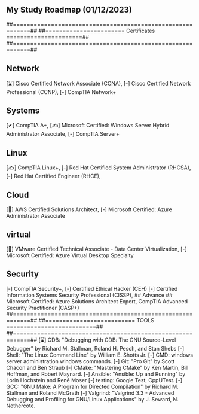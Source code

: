 ## My Study Roadmap (01/12/2023)

##===========================================================##
##======================= Certificates ======================##
##===========================================================##
## Network ##
[⌛] Cisco Certified Network Associate (CCNA), 
[-] Cisco Certified Network Professional (CCNP), 
[-] CompTIA Network+
## Systems ## 
[✔] CompTIA A+,
[✍] Microsoft Certified: Windows Server Hybrid Administrator Associate,
[-] CompTIA Server+
## Linux ##
[✍] CompTIA Linux+,
[-] Red Hat Certified System Administrator (RHCSA),
[-] Red Hat Certified Engineer (RHCE),
## Cloud ## 
[🎯] AWS Certified Solutions Architect, 
[-] Microsoft Certified: Azure Administrator Associate
## virtual ## 
[🎯] VMware Certified Technical Associate - Data Center Virtualization, 
[-] Microsoft Certified: Azure Virtual Desktop Specialty
## Security ## 
[-] CompTIA Security+, 
[-] Certified Ethical Hacker (CEH)
[-] Certified Information Systems Security Professional (CISSP), 
                ## Advance ## 
    Microsoft Certified: Azure Solutions Architect Expert, 
    CompTIA Advanced Security Practitioner (CASP+)
##===========================================================##
##========================== TOOLS ==========================##
##===========================================================##
[⌛] GDB: "Debugging with GDB: The GNU Source-Level Debugger" by Richard M. Stallman, Roland H. Pesch, and Stan Shebs
[-] Shell: "The Linux Command Line" by William E. Shotts Jr.
[-] CMD: windows server administration windows commands.
[-] Git: "Pro Git" by Scott Chacon and Ben Straub
[-] CMake: "Mastering CMake" by Ken Martin, Bill Hoffman, and Robert Maynard.
[-] Ansible: "Ansible: Up and Running" by Lorin Hochstein and René Moser
[-] testing: Google Test, CppUTest.
[-] GCC: "GNU Make: A Program for Directed Compilation" by Richard M. Stallman and Roland McGrath
[-] Valgrind: "Valgrind 3.3 - Advanced Debugging and Profiling for GNU/Linux Applications" by J. Seward, N. Nethercote.
